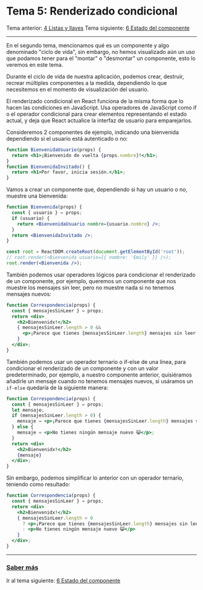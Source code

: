 # Tema 5: Renderizado condicional
Tema anterior: [4 Listas y llaves](./../04-lists-and-keys)
Tema siguiente: [6 Estado del componente](./../06-lifting-up-state)

---
En el segundo tema, mencionamos qué es un componente y algo denominado "ciclo de vida", sin embargo, no hemos visualizado aún un uso que podamos tener para el "montar" o "desmontar" un componente, esto lo veremos en este tema.

Durante el ciclo de vida de nuestra aplicación, podemos crear, destruir, recrear múltiples componentes a la medida, dependiendo lo que necesitemos en el momento de visualización del usuario.

El renderizado condicional en React funciona de la misma forma que lo hacen las condiciones en JavaScript. Usa operadores de JavaScript como if o el operador condicional para crear elementos representando el estado actual, y deja que React actualice la interfaz de usuario para emparejarlos.

Consideremos 2 componentes de ejemplo, indicando una bienvenida dependiendo si el usuario está autenticado o no:

```jsx
function BienvenidaUsuario(props) {
  return <h1>¡Bienvenido de vuelta {props.nombre}!</h1>;
}
function BienvenidaInvitado() {
  return <h1>Por favor, inicia sesión.</h1>;
}
```
Vamos a crear un componente que, dependiendo si hay un usuario o no, muestre una bienvenida:
```jsx
function Bienvenida(props) {
  const { usuario } = props;
  if (usuario) {
    return <BienvenidaUsuario nombre={usuario.nombre} />;
  }
  return <BienvenidaInvitado />;
}

const root = ReactDOM.createRoot(document.getElementById('root')); 
// root.render(<Bienvenida usuario={{ nombre: 'Emily' }} />);
root.render(<Bienvenida />);
```

También podemos usar operadores lógicos para condicionar el renderizado de un componente, por ejemplo, queremos un componente que nos muestre los mensajes sin leer, pero no muestre nada si no tenemos mensajes nuevos:
```jsx
function Correspondencia(props) {
  const { mensajesSinLeer } = props;
  return <div>
    <h2>Bienvenidx!</h2>
    { mensajesSinLeer.length > 0 &&
      <p>¡Parece que tienes {mensajesSinLeer.length} mensajes sin leer!</p>
    }
  </div>;
}
```

También podemos usar un operador ternario o if-else de una línea, para condicionar el renderizado de un componente y con un valor predeterminado, por ejemplo, a nuestro componente anterior, quisiéramos añadirle un mensaje cuando no tenemos mensajes nuevos, si usáramos un `if-else` quedaría de la siguiente manera:
```jsx
function Correspondencia(props) {
  const { mensajesSinLeer } = props;
  let mensaje;
  if (mensajesSinLeer.length > 0) {
    mensaje = <p>¡Parece que tienes {mensajesSinLeer.length} mensajes sin leer!</p>;
  } else {
    mensaje = <p>No tienes ningún mensaje nuevo 😺</p>;
  }
  return <div>
    <h2>Bienvenidx!</h2>
    {mensaje}
  </div>;
}
```

Sin embargo, podemos simplificar lo anterior con un operador ternario, teniendo como resultado:
```jsx
function Correspondencia(props) {
  const { mensajesSinLeer } = props;
  return <div>
    <h2>Bienvenidx!</h2>
    { mensajesSinLeer.length > 0
      ? <p>¡Parece que tienes {mensajesSinLeer.length} mensajes sin leer!</p>
      : <p>No tienes ningún mensaje nuevo 😺</p>
    }
  </div>;
}
```

---
### [Saber más](https://es.reactjs.org/docs/conditional-rendering.html)
Ir al tema siguiente: [6 Estado del componente](./../06-lifting-up-state)
